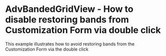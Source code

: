 # AdvBandedGridView - How to disable restoring bands from Customization Form via double click


This example illustrates how to avoid restoring bands from the Customization Form via the double click

<br/>


